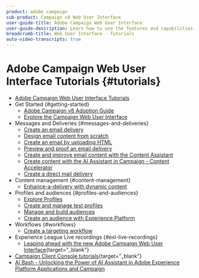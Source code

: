 ```yaml
---
product: adobe campaign
sub-product: Campaign v8 Web User Interface
user-guide-title: Adobe Campaign Web User Interface
user-guide-description: Learn how to use the features and capabilities of the Adobe  Campaign Web User Interface.
breadcrumb-title: Web User Interface - Tutorials
auto-video-transcripts: true
---
```


# Adobe Campaign Web User Interface Tutorials {#tutorials}

+ [Adobe Campaign Web User Interface Tutorials](/help/ac-web-learn-main/overview.md)
+ Get Started {#getting-started}
  + [Adobe Campaign v8 Adoption Guide](https://experienceleague.adobe.com/en/docs/campaign-web/acs-to-ac/home)
  + [Explore the Campaign Web User Interface](/help/get-started/explore-the-web-ui.md)
+ Messages and Deliveries {#messages-and-deliveries}
  + [Create an email delivery](/help/deliveries/create-an-email-delivery.md)
  + [Design email content from scratch](/help/design-the-delivery/create-email-content-from-scratch.md)
  + [Create an email by uploading HTML](/help/design-the-delivery/create-an-email-by-uploading-html.md)
  + [Preview and proof an email delivery](/help/deliveries/preview-and-proof-an-email-delivery.md)
  + [Create and improve email content with the Content Assistant](/help/design-the-delivery/create-and-improve-email-content-with-the-content-assistant.md)
  + [Create content with the AI Assistant in Campaign - Content Accelerator](/help/design-the-delivery/create-content-with-the-ai-assistant-content-accelerator.md)
  + [Create a direct mail delivery](/help/design-the-delivery/create-a-direct-mail-delivery.md)
+ Content management {#content-management}
  + [Enhance-a-delivery with dynamic content](/help/design-the-delivery/enhance-a-delivery-with-dynamic-content.md)
+ Profiles and audiences {#profiles-and-audiences}
  + [Explore Profiles](/help/profiles-and-audiences/explore-profiles.md)
  + [Create and manage test profiles](/help/profiles-and-audiences/create-and-manage-test-profiles.md)
  + [Manage and build audiences](/help/profiles-and-audiences/manage-and-build-audiences.md)
  + [Create an audience with Experience Platform](/help/profiles-and-audiences/create-an-audience-with-experience-platform.md)
+ Workflows {#workflows}
  + [Create a targeting workflow](/help/workflows/create-a-targeting-workflow.md)
+ Experience League Live recordings {#exl-live-recordings}
  + [Leaping ahead with the new Adobe Campaign Web User Interface](https://experienceleague.adobe.com/docs/events/experience-league-live-recordings/episodes/exl-live-episode-02-29-24.html){target="_blank"}
+ [Campaign Client Console tutorials](https://experienceleague.adobe.com/docs/campaign-learn/tutorials/overview.html){target="_blank"}
+ [AI Bash - Unlocking the Power of AI Assistant in Adobe Experience Platform Applications and Campaign](https://experienceleague.adobe.com/en/docs/events/experience-league-live-recordings/episodes/exl-live-episode-09-26-24)
